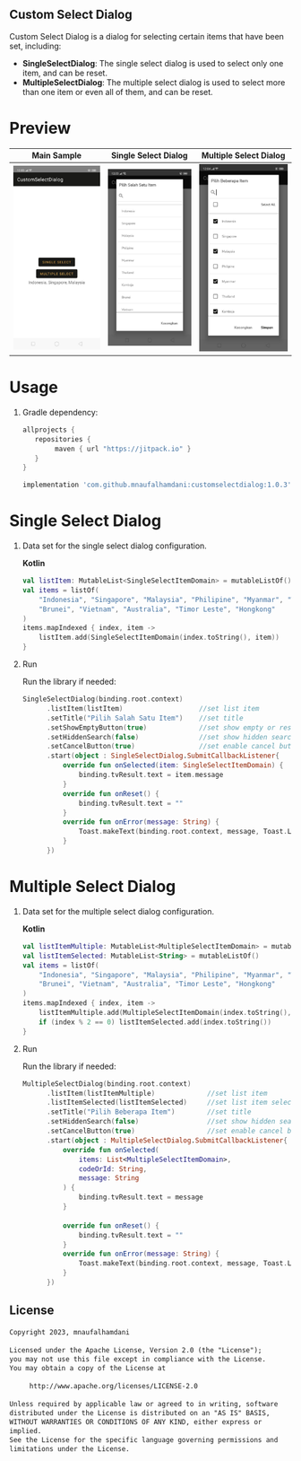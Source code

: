 ## Custom Select Dialog

Custom Select Dialog is a dialog for selecting certain items that have been set, including:

- **SingleSelectDialog**: The single select dialog is used to select only one item, and can be reset.
- **MultipleSelectDialog**: The multiple select dialog is used to select more than one item or even all of them, and can be reset.

# Preview
   Main Sample    |  Single Select Dialog  |  Multiple Select Dialog  |
:-------------------------:|:-------------------------:|:-------------------------:
![](https://github.com/mnaufalhamdani/CustomSelectDialog/blob/master/image/photo_2023-03-23_12-04-51.jpg)  |  ![](https://github.com/mnaufalhamdani/CustomSelectDialog/blob/master/image/photo_2023-03-23_12-04-56.jpg)  |  ![](https://github.com/mnaufalhamdani/CustomSelectDialog/blob/master/image/photo_2023-03-23_12-04-59.jpg)

# Usage

1. Gradle dependency:

	```groovy
	allprojects {
	   repositories {
           	maven { url "https://jitpack.io" }
	   }
	}
	```

    ```groovy
   implementation 'com.github.mnaufalhamdani:customselectdialog:1.0.3'
    ```


# Single Select Dialog

1. Data set for the single select dialog configuration.

	**Kotlin**

	```kotlin
    val listItem: MutableList<SingleSelectItemDomain> = mutableListOf()
    val items = listOf(
        "Indonesia", "Singapore", "Malaysia", "Philipine", "Myanmar", "Thailand", "Kamboja",
        "Brunei", "Vietnam", "Australia", "Timor Leste", "Hongkong"
    )
    items.mapIndexed { index, item ->
        listItem.add(SingleSelectItemDomain(index.toString(), item))
    }
    ```
    
2. Run

    Run the library if needed:

    ```kotlin
    SingleSelectDialog(binding.root.context)
          .listItem(listItem)                   //set list item
          .setTitle("Pilih Salah Satu Item")    //set title
          .setShowEmptyButton(true)             //set show empty or reset button (default false)
          .setHiddenSearch(false)               //set show hidden search (default false)
          .setCancelButton(true)                //set enable cancel button (default true)
          .start(object : SingleSelectDialog.SubmitCallbackListener{
              override fun onSelected(item: SingleSelectItemDomain) {
                  binding.tvResult.text = item.message
              }
              override fun onReset() {
                  binding.tvResult.text = ""
              }
              override fun onError(message: String) {
                  Toast.makeText(binding.root.context, message, Toast.LENGTH_SHORT).show()
              }
          })
    ```
    
 # Multiple Select Dialog

1. Data set for the multiple select dialog configuration.

	**Kotlin**

	```kotlin
    val listItemMultiple: MutableList<MultipleSelectItemDomain> = mutableListOf()
    val listItemSelected: MutableList<String> = mutableListOf()
    val items = listOf(
        "Indonesia", "Singapore", "Malaysia", "Philipine", "Myanmar", "Thailand", "Kamboja",
        "Brunei", "Vietnam", "Australia", "Timor Leste", "Hongkong"
    )
    items.mapIndexed { index, item ->
        listItemMultiple.add(MultipleSelectItemDomain(index.toString(), item))
        if (index % 2 == 0) listItemSelected.add(index.toString())
    }
    ```
    
2. Run

    Run the library if needed:

    ```kotlin
    MultipleSelectDialog(binding.root.context)
          .listItem(listItemMultiple)             //set list item
          .listItemSelected(listItemSelected)     //set list item selected (set code or id from your data)
          .setTitle("Pilih Beberapa Item")        //set title
          .setHiddenSearch(false)                 //set show hidden search (default false)
          .setCancelButton(true)                  //set enable cancel button (default true)
          .start(object : MultipleSelectDialog.SubmitCallbackListener{
              override fun onSelected(
                  items: List<MultipleSelectItemDomain>,
                  codeOrId: String,
                  message: String
              ) {
                  binding.tvResult.text = message
              }

              override fun onReset() {
                  binding.tvResult.text = ""
              }
              override fun onError(message: String) {
                  Toast.makeText(binding.root.context, message, Toast.LENGTH_SHORT).show()
              }
          })
    ```
    

## License

    Copyright 2023, mnaufalhamdani

    Licensed under the Apache License, Version 2.0 (the "License");
    you may not use this file except in compliance with the License.
    You may obtain a copy of the License at

         http://www.apache.org/licenses/LICENSE-2.0

    Unless required by applicable law or agreed to in writing, software
    distributed under the License is distributed on an "AS IS" BASIS,
    WITHOUT WARRANTIES OR CONDITIONS OF ANY KIND, either express or implied.
    See the License for the specific language governing permissions and
    limitations under the License.
   
   
